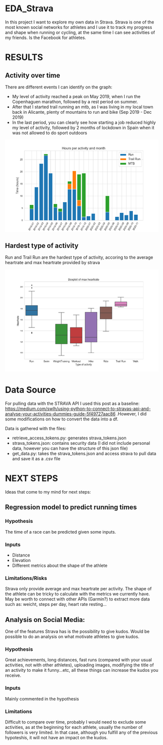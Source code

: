 # EDA_Strava
In this project I want to explore my own data in Strava. Strava is one of the most known social networks for athletes and I use it to track my progress and shape when running or cycling, at the same time I can see activities of my friends. Is the Facebook for athletes. 

# RESULTS
## Activity over time
There are different events I can identify on the graph: 
* My level of activity reached a peak on May 2019, when I run the Copenhaguen marathon, followed by a rest period on summer. 
* After that I started trail running an mtb, as I was living in my local town back in Alicante, plenty of mountains to run and bike (Sep 2019 - Dec 2019)
* In the last period, you can clearly see how starting a job reduced highly my level of activity, followed by 2 months of lockdown in Spain when it was not allowed to do sport outdoors

<img src="https://github.com/carcligu/EDA_Strava/blob/main/Figures/activities_over_time_by_activity.png" width="550">

## Hardest type of activity
Run and Trail Run are the hardest type of activity, accoring to the average heartrate and max heartrate provided by strava

<img src="https://github.com/carcligu/EDA_Strava/blob/main/Figures/boxplot_median_max_heartrate.png" width="550">


# Data Source
For pulling data with the STRAVA API I used this post as a baseline: https://medium.com/swlh/using-python-to-connect-to-stravas-api-and-analyse-your-activities-dummies-guide-5f49727aac86 .However, I did some modifications on how to convert the data into a df. 

Data is gathered with the files: 
* retrieve_access_tokens.py: generates strava_tokens.json
* strava_tokens.json: contains security data (I did not include personal data, however you can have the structure of this json file)
* get_data.py: takes the strava_tokens.json and access strava to pull data and save it as a .csv file

# NEXT STEPS
Ideas that come to my mind for next steps: 

## Regression model to predict running times

### Hypothesis
The time of a race can be predicted given some inputs. 

### Inputs 
  * Distance
  * Elevation
  * Different metrics about the shape of the athlete
  
### Limitations/Risks
Strava only provide average and max heartrate per activity. The shape of the athlete can be tricky to calculate with the metrics we currently have. May be worth to connect with other APIs (Garmin?) to extract more data such as: weicht, steps per day, heart rate resting...

## Analysis on Social Media:
One of the features Strava has is the possibility to give kudos. Would be possible to do an analysis on what motivate athletes to give kudos.

### Hypothesis
Great achievements, long distances, fast runs (compared with your usual activities, not with other athletes), uploading images, modifying the title of an activity to make it funny...etc, all these things can increase the kudos you receive. 

### Inputs
Mainly commented in the hypothesis

### Limitations
Difficult to compare over time, probably I would need to exclude some activities, as at the beginning for each athlete, usually the number of followers is very limited. In that case, although you fulfill any of the previous hypoteshis, it will not have an impact on the kudos. 

